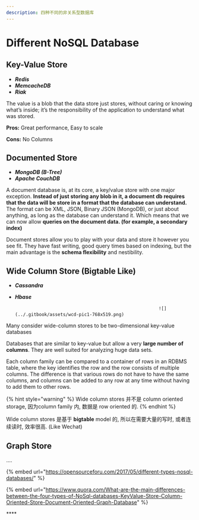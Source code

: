 ```yaml
---
description: 四种不同的非关系型数据库
---
```


# Different NoSQL Database

## Key-Value Store 

* _**Redis**_
* _**MemcacheDB**_
* _**Riak**_

The value is a blob that the data store just stores, without caring or knowing what’s inside; it’s the responsibility of the application to understand what was stored. 

**Pros:** Great performance, Easy to scale 

**Cons:** No Columns

## Documented Store 

* _**MongoDB \(B-Tree\)**_
* _**Apache CouchDB**_

A document database is, at its core, a key/value store with one major exception. **Instead of just storing any blob in it, a document db requires that the data will be store in a format that the database can understand.** The format can be XML, JSON, Binary JSON \(MongoDB\), or just about anything, as long as the database can understand it. Which means that we can now allow **queries on the document data. \(for example, a secondary index\)**

Document stores allow you to play with your data and store it however you see fit. They have fast writing, good query times based on indexing, but the main advantage is the **schema flexibility** and nestibility.

## Wide Column Store \(Bigtable Like\)

* _**Cassandra**_ 
* _**Hbase**_

                                                            ![](../.gitbook/assets/wcd-pic1-768x519.png) 

Many consider wide-column stores to be two-dimensional key-value databases

Databases that are similar to key-value but allow a very **large number of columns**. They are well suited for analyzing huge data sets.

Each column family can be compared to a container of rows in an RDBMS table, where the key identifies the row and the row consists of multiple columns. The difference is that various rows do not have to have the same columns, and columns can be added to any row at any time without having to add them to other rows.

{% hint style="warning" %}
Wide column stores 并不是 column oriented storage, 因为column family 内, 数据是 row oriented 的. 
{% endhint %}

Wide column stores 是基于 **bigtable** model 的, 所以在需要大量的写时, 或者连续读时, 效率很高. \(Like Wechat\)

## Graph Store

....



{% embed url="https://opensourceforu.com/2017/05/different-types-nosql-databases/" %}

{% embed url="https://www.quora.com/What-are-the-main-differences-between-the-four-types-of-NoSql-databases-KeyValue-Store-Column-Oriented-Store-Document-Oriented-Graph-Database" %}

\*\*\*\*

